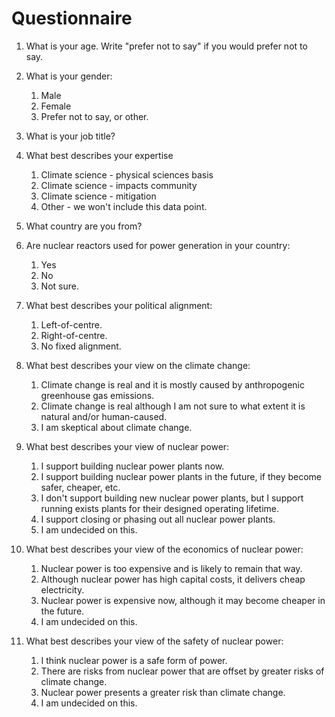 # Questionnaire

1. What is your age. Write "prefer not to say" if you would prefer not to say.

1. What is your gender:

    1. Male
    1. Female
    1. Prefer not to say, or other.

1. What is your job title?

1. What best describes your expertise

    1. Climate science - physical sciences basis
    1. Climate science - impacts community
    1. Climate science - mitigation
    1. Other - we won't include this data point.

1. What country are you from?

1. Are nuclear reactors used for power generation in your country:

    1. Yes
    1. No
    1. Not sure.

1. What best describes your political alignment:

    1. Left-of-centre.
    1. Right-of-centre.
    1. No fixed alignment.

1. What best describes your view on the climate change:

    1. Climate change is real and it is mostly caused by anthropogenic greenhouse gas emissions.
    1. Climate change is real although I am not sure to what extent it is natural and/or human-caused.
    1. I am skeptical about climate change.

1. What best describes your view of nuclear power:

    1. I support building nuclear power plants now.
    1. I support building nuclear power plants in the future, if they become safer, cheaper, etc.
    1. I don't support building new nuclear power plants, but I support running exists plants for their designed operating lifetime.
    1. I support closing or phasing out all nuclear power plants.
    1. I am undecided on this.

1. What best describes your view of the economics of nuclear power:

    1. Nuclear power is too expensive and is likely to remain that way.
    1. Although nuclear power has high capital costs, it delivers cheap electricity.
    1. Nuclear power is expensive now, although it may become cheaper in the future.
    1. I am undecided on this.

1. What best describes your view of the safety of nuclear power:

    1. I think nuclear power is a safe form of power.
    1. There are risks from nuclear power that are offset by greater risks of climate change.
    1. Nuclear power presents a greater risk than climate change.
    1. I am undecided on this.
